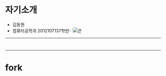 # 자기소개
* 김동현
* 컴퓨터공학과 2012107137학번··
![콘](http://file3.instiz.net/data/file3/2018/03/03/8/9/1/891c2833ddd055f44d3ff13d708e040a.gif)
***
# 
***
# fork
